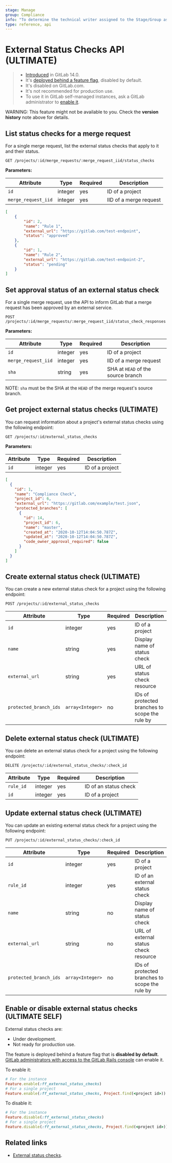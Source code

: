 ```yaml
---
stage: Manage
group: Compliance
info: "To determine the technical writer assigned to the Stage/Group associated with this page, see https://about.gitlab.com/handbook/engineering/ux/technical-writing/#assignments"
type: reference, api
---
```


# External Status Checks API **(ULTIMATE)**

> - [Introduced](https://gitlab.com/groups/gitlab-org/-/epics/3869) in GitLab 14.0.
> - It's [deployed behind a feature flag](../user/feature_flags.md), disabled by default.
> - It's disabled on GitLab.com.
> - It's not recommended for production use.
> - To use it in GitLab self-managed instances, ask a GitLab administrator to [enable it](#enable-or-disable-external-status-checks).
 
WARNING:
This feature might not be available to you. Check the **version history** note above for details.

## List status checks for a merge request

For a single merge request, list the external status checks that apply to it and their status.

```plaintext
GET /projects/:id/merge_requests/:merge_request_iid/status_checks
```

**Parameters:**

| Attribute                | Type    | Required | Description                |
| ------------------------ | ------- | -------- | -------------------------- |
| `id`                     | integer | yes      | ID of a project            |
| `merge_request_iid`      | integer | yes      | IID of a merge request     |

```json
[
    {
        "id": 2,
        "name": "Rule 1",
        "external_url": "https://gitlab.com/test-endpoint",
        "status": "approved"
    },
    {
        "id": 1,
        "name": "Rule 2",
        "external_url": "https://gitlab.com/test-endpoint-2",
        "status": "pending"
    }
]
```

## Set approval status of an external status check

For a single merge request, use the API to inform GitLab that a merge request has been approved by an external service.

```plaintext
POST /projects/:id/merge_requests/:merge_request_iid/status_check_responses
```

**Parameters:**

| Attribute                | Type    | Required | Description                            |
| ------------------------ | ------- | -------- | -------------------------------------- |
| `id`                     | integer | yes      | ID of a project                    |
| `merge_request_iid`      | integer | yes      | IID of a merge request             |
| `sha`                    | string  | yes      | SHA at `HEAD` of the source branch |

NOTE:
`sha` must be the SHA at the `HEAD` of the merge request's source branch.

## Get project external status checks **(ULTIMATE)**

You can request information about a project's external status checks using the following endpoint:

```plaintext
GET /projects/:id/external_status_checks
```

**Parameters:**

| Attribute           | Type    | Required | Description         |
|---------------------|---------|----------|---------------------|
| `id`                | integer | yes      | ID of a project     |

```json
[
  {
    "id": 1,
    "name": "Compliance Check",
    "project_id": 6,
    "external_url": "https://gitlab.com/example/test.json",
    "protected_branches": [
      {
        "id": 14,
        "project_id": 6,
        "name": "master",
        "created_at": "2020-10-12T14:04:50.787Z",
        "updated_at": "2020-10-12T14:04:50.787Z",
        "code_owner_approval_required": false
      }
    ]
  }
]
```

## Create external status check **(ULTIMATE)**

You can create a new external status check for a project using the following endpoint:

```plaintext
POST /projects/:id/external_status_checks
```

| Attribute              | Type             | Required | Description                                    |
|------------------------|------------------|----------|------------------------------------------------|
| `id`                   | integer          | yes      | ID of a project                                |
| `name`                 | string           | yes      | Display name of status check                   |
| `external_url`         | string           | yes      | URL of status check resource                   |
| `protected_branch_ids` | `array<Integer>` | no       | IDs of protected branches to scope the rule by |

## Delete external status check **(ULTIMATE)**

You can delete an external status check for a project using the following endpoint:

```plaintext
DELETE /projects/:id/external_status_checks/:check_id
```

| Attribute              | Type           | Required | Description           |
|------------------------|----------------|----------|-----------------------|
| `rule_id`              | integer        | yes      | ID of an status check |
| `id`                   | integer        | yes      | ID of a project       |

## Update external status check **(ULTIMATE)**

You can update an existing external status check for a project using the following endpoint:

```plaintext
PUT /projects/:id/external_status_checks/:check_id
```

| Attribute              | Type             | Required | Description                                    |
|------------------------|------------------|----------|------------------------------------------------|
| `id`                   | integer          | yes      | ID of a project                                |
| `rule_id`              | integer          | yes      | ID of an external status check                 |
| `name`                 | string           | no       | Display name of status check                   |
| `external_url`         | string           | no       | URL of external status check resource          |
| `protected_branch_ids` | `array<Integer>` | no       | IDs of protected branches to scope the rule by |

## Enable or disable external status checks **(ULTIMATE SELF)**

External status checks are:

- Under development.
- Not ready for production use.

The feature is deployed behind a feature flag that is **disabled by default**.
[GitLab administrators with access to the GitLab Rails console](../user/feature_flags.md)
can enable it.

To enable it:

```ruby
# For the instance
Feature.enable(:ff_external_status_checks)
# For a single project
Feature.enable(:ff_external_status_checks, Project.find(<project id>))
```

To disable it:

```ruby
# For the instance
Feature.disable(:ff_external_status_checks)
# For a single project
Feature.disable(:ff_external_status_checks, Project.find(<project id>))
```

## Related links

- [External status checks](../user/project/merge_requests/status_checks.md).
